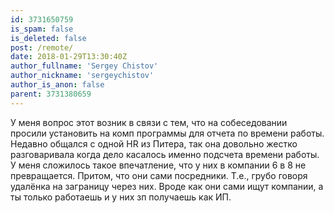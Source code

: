 ```yaml
---
id: 3731650759
is_spam: false
is_deleted: false
post: /remote/
date: 2018-01-29T13:30:40Z
author_fullname: 'Sergey Chistov'
author_nickname: 'sergeychistov'
author_is_anon: false
parent: 3731380659
---
```


<p>У меня вопрос этот возник в связи с тем, что на собеседовании просили установить на комп программы для отчета по времени работы. Недавно общался с одной HR из Питера, так она довольно жестко разговаривала когда дело касалось именно подсчета времени работы. У меня сложилось такое впечатление, что у них в компании 6 в 8 не превращается. Притом, что они сами посредники. Т.е., грубо говоря удалёнка на заграницу через них. Вроде как они сами ищут компании, а ты только работаешь и у них зп получаешь как ИП.</p>
